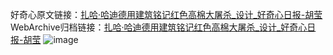 好奇心原文链接：[扎哈·哈迪德用建筑铭记红色高棉大屠杀_设计_好奇心日报-胡莹](https://www.qdaily.com/articles/2865.html)
WebArchive归档链接：[扎哈·哈迪德用建筑铭记红色高棉大屠杀_设计_好奇心日报-胡莹](http://web.archive.org/web/20190623151539/https://www.qdaily.com/articles/2865.html)
![image](http://ww3.sinaimg.cn/large/007d5XDply1g3v6q1jue2j30u04mrhdt)